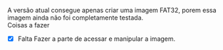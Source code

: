 A versão atual consegue apenas criar uma imagem FAT32, porem essa imagem ainda não foi completamente testada.
<br>
Coisas a fazer
<br>
- [X] Falta Fazer a parte de acessar e manipular a imagem.
